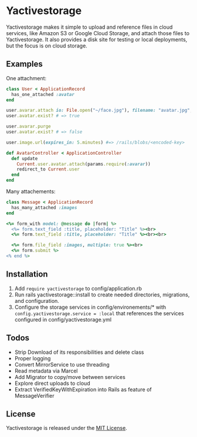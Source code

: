 # Yactivestorage

Yactivestorage makes it simple to upload and reference files in cloud services, like Amazon S3 or Google Cloud Storage,
and attach those files to Yactivestorage. It also provides a disk site for testing or local deployments, but the
focus is on cloud storage.


## Examples

One attachment:

```ruby
class User < ApplicationRecord
  has_one_attached :avatar
end

user.avarar.attach io: File.open("~/face.jpg"), filename: "avatar.jpg", content_type: "image/jpg"
user.avatar.exist? # => true

user.avarar.purge
user.avatar.exist? # => false

user.image.url(expires_in: 5.minutes) #=> /rails/blobs/<encoded-key>

def AvatarController < ApplicationController
  def update
    Current.user.avatar.attach(params.require(:avarar))
    redirect_to Current.user
  end
end
```

Many attachements:

```ruby
class Message < ApplicationRecord
  has_many_attached :images
end

<%= form_with model: @message do |form| %>
  <%= form.text_field :title, placeholder: "Title" %><br>
  <%= form.text_field :title, placeholder: "Title" %><br><br>

  <%= form.file_field :images, multiple: true %><br>
  <%= form.submit %>
<% end %>
```

## Installation

1. Add `require yactivestorage`  to config/application.rb
2. Run rails yactivestorage::install to create needed directories, migrations, and configuration.
3. Configure the storage services in config/environements/* with `config.yactivestorage.service = :local`  that references the services configured in config/yactivestorage.yml


## Todos

- Strip Download of its responsibilities and delete class
- Proper logging
- Convert MirrorService to use threading
- Read metadata via Marcel
- Add Migrator to copy/move between services
- Explore direct uploads to cloud
- Extract VerifiedKeyWithExpiration into Rails as feature of MessageVerifier


## License

Yactivestorage is released under the [MIT License](https://opensource.org/licenses/MIT).
